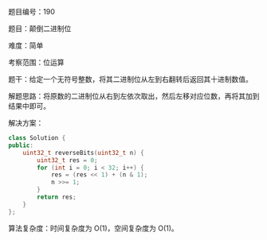 题目编号：190

题目：颠倒二进制位

难度：简单

考察范围：位运算

题干：给定一个无符号整数，将其二进制位从左到右翻转后返回其十进制数值。

解题思路：将原数的二进制位从右到左依次取出，然后左移对应位数，再将其加到结果中即可。

解决方案：

```cpp
class Solution {
public:
    uint32_t reverseBits(uint32_t n) {
        uint32_t res = 0;
        for (int i = 0; i < 32; i++) {
            res = (res << 1) + (n & 1);
            n >>= 1;
        }
        return res;
    }
};
```

算法复杂度：时间复杂度为 O(1)，空间复杂度为 O(1)。